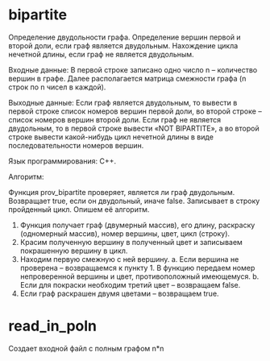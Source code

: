 # bipartite

Определение двудольности графа. Определение вершин первой и второй доли, если граф является двудольным. Нахождение цикла нечетной длины, если граф не является двудольным.

Входные данные: В первой строке записано одно число n – количество вершин в графе. Далее располагается матрица смежности графа (n строк по n чисел в каждой).

Выходные данные: Если граф является двудольным, то вывести в первой строке список номеров вершин первой доли, во второй строке – список номеров вершин второй доли. Если граф не является двудольным, то в первой строке вывести «NOT BIPARTITE», а во второй строке вывести какой-нибудь цикл нечетной длины в виде последовательности номеров вершин.

Язык программирования: С++.

Алгоритм:

Функция prov_bipartite проверяет, является ли граф двудольным. Возвращает true, если он двудольный, иначе false. Записывает в строку пройденный цикл. Опишем её алгоритм.
1.	Функция получает граф (двумерный массив), его длину, раскраску (одномерный массив), номер вершины, цвет, цикл (строку).
2.	Красим полученную вершину в полученный цвет и записываем покрашенную вершину в цикл.
3.	Находим первую смежную с ней вершину.
a.	Если вершина не проверена – возвращаемся к пункту 1. В функцию передаем номер непроверенной вершины и цвет, противоположный имеющемуся.
b.	Если для покраски необходим третий цвет – возвращаем false.
4.	Если граф раскрашен двумя цветами – возвращаем true.

# read_in_poln

Создает входной файл с полным графом n*n
